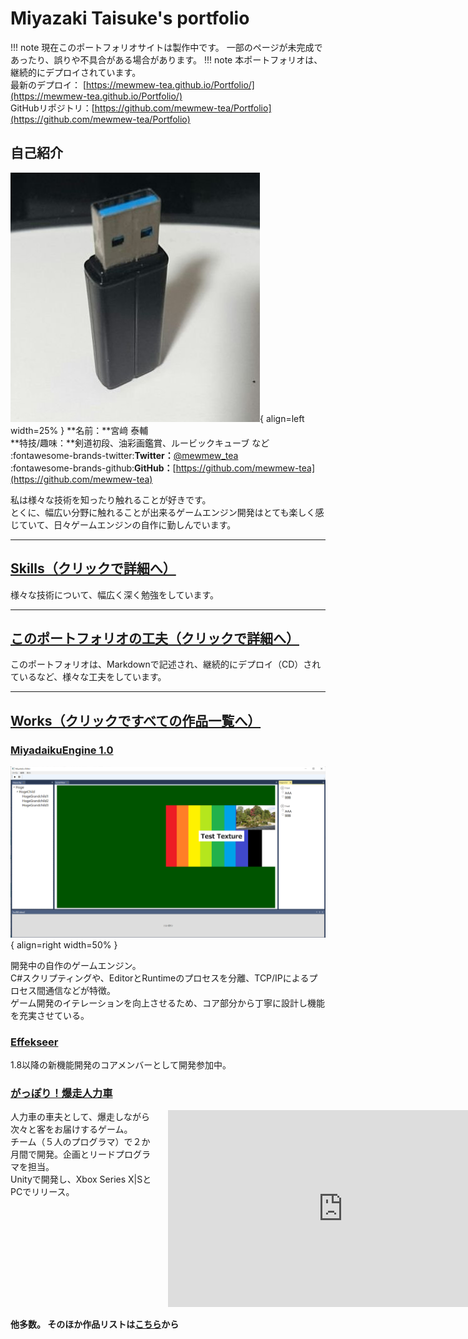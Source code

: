 # Miyazaki Taisuke's portfolio

!!! note
    現在このポートフォリオサイトは製作中です。
    一部のページが未完成であったり、誤りや不具合がある場合があります。
!!! note
    本ポートフォリオは、継続的にデプロイされています。  
    最新のデプロイ： [https://mewmew-tea.github.io/Portfolio/](https://mewmew-tea.github.io/Portfolio/)   
    GitHubリポジトリ：[https://github.com/mewmew-tea/Portfolio](https://github.com/mewmew-tea/Portfolio)

## **自己紹介**

![](./images/SNS_Icon.jpg){ align=left width=25% }
**名前：**宮﨑 泰輔    
**特技/趣味：**剣道初段、油彩画鑑賞、ルービックキューブ など  
:fontawesome-brands-twitter:**Twitter：**[@mewmew_tea](https://twitter.com/mewmew_tea)   
:fontawesome-brands-github:**GitHub：**[https://github.com/mewmew-tea](https://github.com/mewmew-tea)  

私は様々な技術を知ったり触れることが好きです。  
とくに、幅広い分野に触れることが出来るゲームエンジン開発はとても楽しく感じていて、日々ゲームエンジンの自作に勤しんでいます。  

 
--- 

## **[Skills（クリックで詳細へ）](./skills.md)**

様々な技術について、幅広く深く勉強をしています。

---

## **[このポートフォリオの工夫（クリックで詳細へ）](./works/thisPortfolio.md)**

このポートフォリオは、Markdownで記述され、継続的にデプロイ（CD）されているなど、様々な工夫をしています。  

---

## **[Works（クリックですべての作品一覧へ）](./works/overview.md)**

### [MiyadaikuEngine 1.0](./works/MiyadaikuEngine1.0/overview.md)


![](./images/MiyadaikuEngine1.0.png){ align=right width=50% }

開発中の自作のゲームエンジン。  
C#スクリプティングや、EditorとRuntimeのプロセスを分離、TCP/IPによるプロセス間通信などが特徴。  
ゲーム開発のイテレーションを向上させるため、コア部分から丁寧に設計し機能を充実させている。

### [Effekseer](./works/Effekseer/overview.md)
1.8以降の新機能開発のコアメンバーとして開発参加中。  

### [がっぽり！爆走人力車](./works/jinrikisha.md)

<div style="width:100%; display:flex; box-sizing:border-box">
<div style="width:50%; padding-right:16px">
人力車の車夫として、爆走しながら次々と客をお届けするゲーム。<br>
チーム（５人のプログラマ）で２か月間で開発。企画とリードプログラマを担当。<br>
Unityで開発し、Xbox Series X|SとPCでリリース。<br>
</div>
<div style="width:50%">
<iframe width="560" height="315" src="https://www.youtube.com/embed/9TtBH1gOD1E" title="YouTube video player" frameborder="0" allow="accelerometer; autoplay; clipboard-write; encrypted-media; gyroscope; picture-in-picture" allowfullscreen></iframe>
</div>
</div>


**他多数。
そのほか作品リストは[こちら](./works/overview.md)から**

